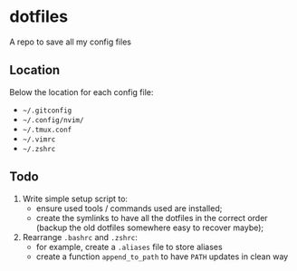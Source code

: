 # dotfiles

A repo to save all my config files

## Location

Below the location for each config file:

- `~/.gitconfig`
- `~/.config/nvim/`
- `~/.tmux.conf`
- `~/.vimrc`
- `~/.zshrc`

## Todo

1. Write simple setup script to:
   - ensure used tools / commands used are installed;
   - create the symlinks to have all the dotfiles in the correct order (backup
     the old dotfiles somewhere easy to recover maybe);
2. Rearrange `.bashrc` and `.zshrc`:
    - for example, create a `.aliases` file to store aliases
    - create a function `append_to_path` to have `PATH` updates in clean way 

